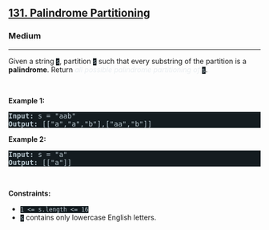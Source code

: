 <h2><a href="https://leetcode.com/problems/palindrome-partitioning/">131. Palindrome Partitioning</a></h2><h3>Medium</h3><hr><div><p>Given a string <code style="background-color: rgb(20, 28, 32) !important; color: rgb(183, 198, 206) !important;">s</code>, partition <code style="background-color: rgb(20, 28, 32) !important; color: rgb(183, 198, 206) !important;">s</code> such that every <span data-keyword="substring-nonempty">substring</span> of the partition is a <span data-keyword="palindrome-string"><strong>palindrome</strong></span>. Return <em style="color: rgb(234, 238, 241) !important;">all possible palindrome partitioning of </em><code style="background-color: rgb(20, 28, 32) !important; color: rgb(183, 198, 206) !important;">s</code>.</p>

<p>&nbsp;</p>
<p><strong class="example">Example 1:</strong></p>
<pre style="background-color: rgb(20, 28, 32) !important; color: rgb(183, 198, 206) !important;"><strong>Input:</strong> s = "aab"
<strong>Output:</strong> [["a","a","b"],["aa","b"]]
</pre><p><strong class="example">Example 2:</strong></p>
<pre style="background-color: rgb(20, 28, 32) !important; color: rgb(183, 198, 206) !important;"><strong>Input:</strong> s = "a"
<strong>Output:</strong> [["a"]]
</pre>
<p>&nbsp;</p>
<p><strong>Constraints:</strong></p>

<ul>
	<li><code style="background-color: rgb(20, 28, 32) !important; color: rgb(183, 198, 206) !important;">1 &lt;= s.length &lt;= 16</code></li>
	<li><code style="background-color: rgb(20, 28, 32) !important; color: rgb(183, 198, 206) !important;">s</code> contains only lowercase English letters.</li>
</ul>
</div>
